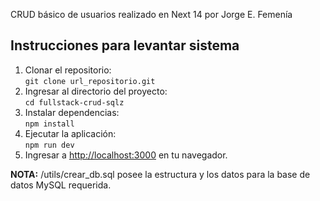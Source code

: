 CRUD básico de usuarios realizado en Next 14 por Jorge E. Femenía

## Instrucciones para levantar sistema

1. Clonar el repositorio:  
`git clone url_repositorio.git`  
2. Ingresar al directorio del proyecto:  
`cd fullstack-crud-sqlz`  
3. Instalar dependencias:  
`npm install`  
4. Ejecutar la aplicación:  
`npm run dev`
5. Ingresar a [http://localhost:3000](http://localhost:3000) en tu navegador.

**NOTA:** /utils/crear_db.sql posee la estructura y los datos para la base de datos MySQL requerida.